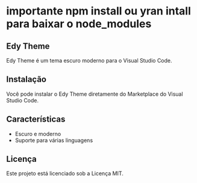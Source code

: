 # importante npm install ou yran intall para baixar o node_modules

## Edy Theme

Edy Theme é um tema escuro moderno para o Visual Studio Code.

## Instalação

Você pode instalar o Edy Theme diretamente do Marketplace do Visual Studio Code.

## Características

- Escuro e moderno
- Suporte para várias linguagens

## Licença

Este projeto está licenciado sob a Licença MIT.
